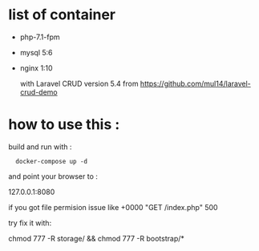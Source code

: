# list of container
 * php-7.1-fpm
 * mysql 5:6 
 * nginx 1:10
 
    with Laravel CRUD version 5.4 from https://github.com/mul14/laravel-crud-demo
# how to use this :
build and run with :
``````````````
  docker-compose up -d 
``````````````
 and point your browser to :

  127.0.0.1:8080


if you got file permision issue like +0000 "GET /index.php" 500

   try fix it with: 
   
  chmod 777 -R storage/ && chmod  777 -R bootstrap/*

